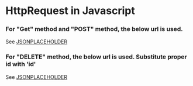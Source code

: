 # HttpRequest in Javascript



### For "Get" method and "POST" method, the below url is used. 

See [JSONPLACEHOLDER](https://jsonplaceholder.typicode.com/posts)

### For "DELETE" method, the below url is used. Substitute proper id with 'id'

See [JSONPLACEHOLDER](https://jsonplaceholder.typicode.com/posts/id)
